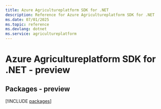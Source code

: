 ```yaml
---
title: Azure Agricultureplatform SDK for .NET
description: Reference for Azure Agricultureplatform SDK for .NET
ms.date: 07/01/2025
ms.topic: reference
ms.devlang: dotnet
ms.service: agricultureplatform
---
```

# Azure Agricultureplatform SDK for .NET - preview
## Packages - preview
[!INCLUDE [packages](agricultureplatform-index.md)]